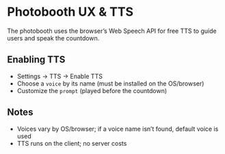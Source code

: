 # Photobooth UX & TTS

The photobooth uses the browser’s Web Speech API for free TTS to guide users and speak the countdown.

## Enabling TTS
- Settings → TTS → Enable TTS
- Choose a `voice` by its name (must be installed on the OS/browser)
- Customize the `prompt` (played before the countdown)

## Notes
- Voices vary by OS/browser; if a voice name isn’t found, default voice is used
- TTS runs on the client; no server costs
